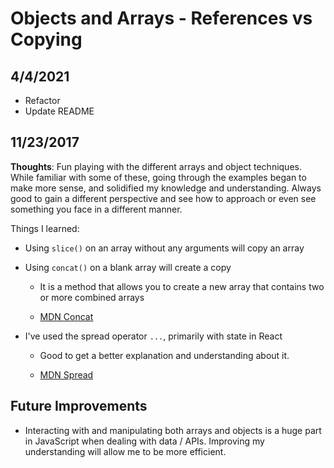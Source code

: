 # Objects and Arrays - References vs Copying

## 4/4/2021
- Refactor
- Update README

## 11/23/2017

**Thoughts**: Fun playing  with the different arrays and object techniques. While familiar with some of these, going through the examples began to make more sense, and solidified my knowledge and understanding. Always good to gain a different perspective and see how to approach or even see something you face in a different manner.

Things I learned:

- Using `slice()` on an array without any arguments will copy an array

- Using `concat()` on a blank array will create a copy

  - It is a method that allows you to create a new array that contains two or more combined arrays

  - [MDN Concat](https://developer.mozilla.org/en-US/docs/Web/JavaScript/Reference/Global_Objects/Array/concat)

- I've used the spread operator `...`, primarily with state in React
  - Good to get a better explanation and understanding about it.

  - [MDN Spread](https://developer.mozilla.org/en-US/docs/Web/JavaScript/Reference/Operators/Spread_operator)

## Future Improvements

- Interacting with and manipulating both arrays and objects is a huge part in JavaScript when dealing with data / APIs. Improving my understanding will allow me to be more efficient.
